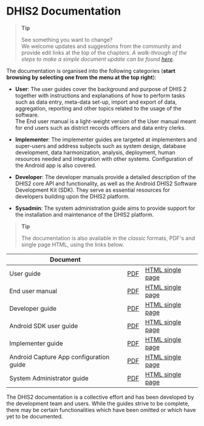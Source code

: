 # DHIS2 Documentation

> **Tip**
>
> See something you want to change?  
> We welcome updates and suggestions from the community and provide edit links at the top of the chapters.
> _A walk-through of the steps to make a simple document update can be found [here](https://github.com/dhis2/dhis2-docs/blob/master/src/commonmark/en/content/common/submitting-a-doc-fix.md)_.

The documentation is organised into the following categories (**start browsing by selecting one from the menu at the top right**):

- **User**:   The user guides cover the background and purpose of DHIS 2 together with instructions and explanations of how to perform tasks such as data entry, meta-data set-up, import and export of data, aggregation, reporting and other topics related to the usage of the software.  
The End user manual is a light-weight version of the User manual meant for end users such as district records officers and data entry clerks.

- **Implementer**: The implementer guides are targeted at implementers and super-users and address subjects such as system design, database development, data harmonization, analysis, deployment, human resources needed and integration with other systems. Configuration of the Android app is also covered.

- **Developer**: The developer manuals provide a detailed description of the DHIS2 core API and functionality, as well as the Android DHIS2 Software Development Kit (SDK). They serve as essential resources for developers building upon the DHIS2 platform.

- **Sysadmin**: The system administration guide aims to provide support for the installation and maintenance of the DHIS2 platform.


> **Tip**
>
> The documentation is also available in the _classic_ formats, PDF's and single page HTML, using the links below.
>
|Document|||
|--- |--- |--- |
|User guide|[PDF](/<version>/<language>/user/dhis2_user_manual_en.pdf)|[HTML single page](/<version>/<language>/user/html/dhis2_user_manual_en_full.html)|
|End user manual|[PDF](/<version>/<language>/user/dhis2_user_manual_en.pdf)|[HTML single page](/<version>/<language>/user/html/dhis2_user_manual_en_full.html)|
|Developer guide|[PDF](/<version>/<language>/user/dhis2_user_manual_en.pdf)|[HTML single page](/<version>/<language>/user/html/dhis2_user_manual_en_full.html)|
|Android SDK user guide|[PDF](/<version>/<language>/user/dhis2_user_manual_en.pdf)|[HTML single page](/<version>/<language>/user/html/dhis2_user_manual_en_full.html)|
|Implementer guide|[PDF](/<version>/<language>/user/dhis2_user_manual_en.pdf)|[HTML single page](/<version>/<language>/user/html/dhis2_user_manual_en_full.html)|
|Android Capture App configuration guide|[PDF](/<version>/<language>/user/dhis2_user_manual_en.pdf)|[HTML single page](/<version>/<language>/user/html/dhis2_user_manual_en_full.html)|
|System Administrator guide|[PDF](/<version>/<language>/sysadmin/dhis2_system_administration_guide.pdf)|[HTML single page](/<version>/<language>/sysadmin/html/dhis2_system_administration_guide_full.html)|

The DHIS2 documentation is a collective effort and has been developed by the development team and users. While the guides strive to be complete, there may be certain functionalities which have been omitted or which have yet to be documented.
